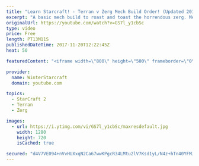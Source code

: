 ```yaml
---
title: "Learn Starcraft! - Terran v Zerg Mech Build Order! (Updated 2018)"
excerpt: "A basic mech build to roast and toast the horrendous zerg. Meant for lower level players looking for some direction! -- Watch live at https://www.twitch.tv/wintergaming"
originalUrl: https://youtube.com/watch?v=GS7l_y1cbSc
type: video
price: Free
length: PT13M11S
publishedDateTime: 2017-11-20T12:22:45Z
heat: 50

featuredContent: "<iframe width=\"800\" height=\"500\" frameborder=\"0\" src=\"https://www.youtube.com/embed/GS7l_y1cbSc\" allow=\"accelerometer; autoplay; encrypted-media; gyroscope; picture-in-picture\" allowfullscreen></iframe>"

provider:
  name: WinterStarcraft
  domain: youtube.com

topics:
  - StarCraft 2
  - Terran
  - Zerg

images:
  - url: https://i.ytimg.com/vi/GS7l_y1cbSc/maxresdefault.jpg
    width: 1280
    height: 720
    isCached: true

secured: "d4V7VE094+nVvHUXxqN2Ca67wwKPgcR34LMtu2lV7Ksd1yL/N4z+hTn40YFMJK1Y882wU5dHzftm/DdvJouHRGy/ezcEJULpCwDpzfI0RURtbotLWV5wgU931XLI6FSx2ON5BZV3crqWwrCwRSc3sJSGs1G2vpkiId9wEU9lAmoGyVmnIfImfM277Q1lNM5S72AmRZFH4pk+R6TvwQ0y8UU9NELNrKrSYp/Q7BfxevMCFEmJvp672KyDAwbVqenjSQdUWnWSEnzwYfu/03gii1cffcOo2bJ5EpKDfHd8VKz7ybBeOZjyFX/f02lJYBBKg7Sfq8p0zoLfYo8tCPgLCvtm1DBiB7L3g7FHNJHhYdMXI6DSA7ZVif1hCpjBBQ2KzXTr+NYqZ6pIcCKXidg2H9SZbKpZXmu7KHo0W52TrGE=;goNZur6czg4DxXkt9RGdmA=="
---
```



